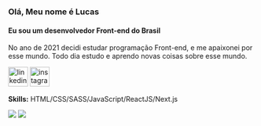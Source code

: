 ### Olá, Meu nome é Lucas
#### Eu sou um desenvolvedor Front-end do Brasil

<p>No ano de 2021 decidi estudar programação Front-end, e me apaixonei por esse mundo. Todo dia estudo e aprendo novas coisas sobre esse mundo.</p>

[<img src='https://cdn.jsdelivr.net/npm/simple-icons@3.0.1/icons/linkedin.svg' alt='linkedin' height='40'>](https://www.linkedin.com/in/lucas-emanuel-santana-dos-santos-7431b722a/)  [<img src='https://cdn.jsdelivr.net/npm/simple-icons@3.0.1/icons/instagram.svg' alt='instagram' height='40'>](https://www.instagram.com/lucasInmanuel/) 

<p><b>Skills:</b> HTML/CSS/SASS/JavaScript/ReactJS/Next.js</p>

<img src="https://github-readme-stats.vercel.app/api/top-langs/?username=LucasInmanuel&layout=compact" />

<img src="https://github-readme-stats.vercel.app/api?username=LucasInmanuel&show_icons=true&theme=dark" />




